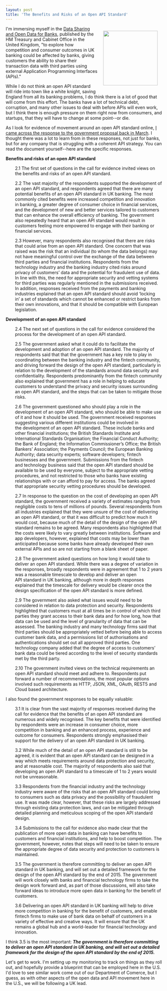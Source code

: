 ```yaml
---
layout: post
title: 'The Benefits and Risks of an Open API Standard'
---
```

<p><img style="padding: 15px;" src="https://s3.amazonaws.com/kinlane-productions/bw-icons/bw-business-api-response.png" alt="" width="175" align="right" /></p>
<p>I'm immersing myself in the&nbsp;<a href="https://www.gov.uk/government/publications/data-sharing-and-open-data-for-banks">Data	Sharing	and	Open	Data	for	Banks</a>, published by&nbsp;the HM	Treasury	and	Cabinet	Office&nbsp;in the United Kingdom,&nbsp;"to explore how competition and consumer outcomes in UK banking could be affected by banks, giving customers the ability to share their transaction data with third parties using external Application Programming Interfaces (APIs)."</p>
<p>While I do not think an open API standard will ride into town like a white knight, saving England from all its banking problems, I do think there is a lot of good that will come from this effort. The banks have a lot of technical debt, corruption, and many other issues to deal with before APIs will even work, but I think there is enough pressure on them right now from consumers, and startups, that they will have to change at some point--or die.</p>
<p>As I look for evidence of movement around an open API standard online, <a href="https://www.gov.uk/government/uploads/system/uploads/attachment_data/file/413766/PU1793_Open_data_response.pdf">I came across the response to the government proposal back in March</a>. I thought there was a lot to learn from in these responses, not just for banks, but for any company that is struggling with a coherent API strategy. You can read the document yourself--here are the specific responses.</p>
<p><strong>Benefits and risks of an open API standard&nbsp;</strong></p>
<p style="padding-left: 30px;">2.1 The first set of questions in the call for evidence invited views on the benefits and risks of an&nbsp;open API standard.&nbsp;</p>
<p style="padding-left: 30px;">2.2 The vast majority of the respondents supported the development of an open API standard,&nbsp;and respondents agreed that there are many potential benefits of an open API standard in UK&nbsp;banking. The most commonly cited benefits were increased competition and innovation in&nbsp;banking, a greater degree of consumer choice in financial services, and the development of new&nbsp;and better services tailored to customers that can enhance the overall efficiency of banking. The&nbsp;government also repeatedly heard that an open API standard would result in customers feeling&nbsp;more empowered to engage with their banking or financial services.&nbsp;</p>
<p style="padding-left: 30px;">2.3 However, many respondents also recognised that there are risks that could arise from an&nbsp;open API standard. One concern that was raised was the risk that an individual (to whom the&nbsp;data belongs) may not have meaningful control over the exchange of the data between third&nbsp;parties and financial institutions. Respondents from the technology industry and the banking&nbsp;industry cited risks around privacy of customers&rsquo; data and the potential for fraudulent use of&nbsp;data. In line with this, the need for appropriate security and vetting systems for third parties was&nbsp;regularly mentioned in the submissions received. In addition, responses received from the&nbsp;payments and banking industries explained that an open API standard should avoid &lsquo;locking in&rsquo;&nbsp;a set of standards which cannot be enhanced or restrict banks from their own innovations, and&nbsp;that it should be compatible with European legislation.&nbsp;<br /><strong></strong></p>
<p><strong>Development of an open API standard&nbsp;</strong></p>
<p style="padding-left: 30px;">2.4 The next set of questions in the call for evidence considered the process for the development&nbsp;of an open API standard.&nbsp;</p>
<p style="padding-left: 30px;">2.5 The government asked what it could do to facilitate the development and adoption of an&nbsp;open API standard. The majority of respondents said that that the government has a key role to&nbsp;play in coordinating between the banking industry and the fintech community, and driving&nbsp;forward the design of the open API standard, particularly in relation to the development of the&nbsp;standards around data security and confidentiality. Respondents predominantly from the fintech&nbsp;community also explained that government has a role in helping to educate customers to&nbsp;understand the privacy and security issues surrounding an open API standard, and the steps that&nbsp;can be taken to mitigate those risks.&nbsp;</p>
<p style="padding-left: 30px;">2.6 The government questioned who should play a role in the development of an open API&nbsp;standard, who should be able to make use of it and how it should be used. The government&nbsp;received responses suggesting various different institutions could be involved in the&nbsp;development of an open API standard. These include banks and other financial institutions; the&nbsp;British Standards Institute and International Standards Organisation; the Financial Conduct&nbsp;Authority; the Bank of England; the Information Commissioner&rsquo;s Office; the British Bankers&rsquo;&nbsp;Association; the Payments Council; the European Banking Authority; data security experts;&nbsp;software developers; fintech businesses and the government. Submissions from the fintech and&nbsp;technology business said that the open API standard should be available to be used by everyone,&nbsp;subject to the appropriate vetting procedures, and not restricted to those who banks have existing relationships with or can afford to pay for access. The banks agreed that appropriate&nbsp;security vetting procedures should be developed.&nbsp;</p>
<p style="padding-left: 30px;">2.7 In response to the question on the cost of developing an open API standard, the&nbsp;government received a variety of estimates ranging from negligible costs to tens of millions of&nbsp;pounds. Several respondents from all industries explained that they were unsure of the cost of&nbsp;delivering an open API standard, or that it was difficult to predict how much it would cost,&nbsp;because much of the detail of the design of the open API standard remains to be agreed. Many&nbsp;respondents also highlighted that the costs were likely to vary greatly between institutions.&nbsp;Software and app developers, however, explained that costs may be lower than anticipated&nbsp;because some banks have already developed their own external APIs and so are not starting&nbsp;from a blank sheet of paper.&nbsp;</p>
<p style="padding-left: 30px;">2.8 The government asked questions on how long it would take to deliver an open API&nbsp;standard. While there was a degree of variation in the responses, broadly respondents were in&nbsp;agreement that 1 to 2 years was a reasonable timescale to develop and deliver an open API&nbsp;standard in UK banking, although more in depth responses explained that the timescale for&nbsp;delivery would be clearer once the design specification of the open API standard is more&nbsp;defined.&nbsp;</p>
<p style="padding-left: 30px;">2.9 The government also asked what issues would need to be considered in relation to data&nbsp;protection and security. Respondents highlighted that customers must at all times be in control&nbsp;of which third parties they grant access to their bank data and for how long, how that data can&nbsp;be used and the level of granularity of data that can be assessed. The banking industry and&nbsp;many technology firms said that third parties should be appropriately vetted before being able&nbsp;to access customer bank data, and a permissions list of authorisations and authentications&nbsp;should set out all approved third parties. One technology company added that the degree of&nbsp;access to customers&rsquo; bank data could be tiered according to the level of security standards met&nbsp;by the third party.&nbsp;</p>
<p style="padding-left: 30px;">2.10 The government invited views on the technical requirements an open API standard should&nbsp;meet and adhere to. Respondents put forward a number of recommendations, the most&nbsp;popular options involved such requirements as HTTP, JSON, XML, OAuth, REST5 and Cloud&nbsp;based architecture.&nbsp;</p>
<p>I also found the government responses to be equally valuable:</p>
<p style="padding-left: 30px;">3.1 It is clear from the vast majority of responses received during the call for evidence that the&nbsp;benefits of an open API standard are numerous and widely recognised. The key benefits that&nbsp;were identified by respondents were an increase in consumer choice, more competition in&nbsp;banking and an enhanced process, experience and outcome for consumers. Respondents&nbsp;strongly emphasised their support for the delivery of an open API standard in UK banking.&nbsp;</p>
<p style="padding-left: 30px;">3.2 While much of the detail of an open API standard is still to be agreed, it is evident that an&nbsp;open API standard can be designed in a way which meets requirements around data protection&nbsp;and security, and at reasonable cost. The majority of respondents also said that developing an&nbsp;open API standard to a timescale of 1 to 2 years would not be unreasonable.&nbsp;</p>
<p style="padding-left: 30px;">3.3 Respondents from the financial industry and the technology industry were aware of the risks&nbsp;that an open API standard could bring to consumers such as data privacy and the possibility of&nbsp;fraudulent use. It was made clear, however, that these risks are largely addressed through&nbsp;existing data protection laws, and can be mitigated through detailed planning and meticulous&nbsp;scoping of the open API standard design.&nbsp;</p>
<p style="padding-left: 30px;">3.4 Submissions to the call for evidence also made clear that the publication of more open data&nbsp;in banking can have benefits to customers and financial institutions, and help to boost&nbsp;competition. The government, however, notes that steps will need to be taken to ensure the&nbsp;appropriate degree of data security and protection to customers is maintained.&nbsp;</p>
<p style="padding-left: 30px;">3.5 The government is therefore committing to deliver an open API standard in UK banking, and&nbsp;will set out a detailed framework for the design of the open API standard by the end of 2015.&nbsp;The government will work closely with banks and financial technology firms to take the design&nbsp;work forward and, as part of those discussions, will also take forward ideas to introduce more&nbsp;open data in banking for the benefit of customers.&nbsp;</p>
<p style="padding-left: 30px;">3.6 Delivering an open API standard in UK banking will help to drive more competition in&nbsp;banking for the benefit of customers, and enable fintech firms to make use of bank data on&nbsp;behalf of customers in a variety of effective and creative ways. It will ensure that the UK remains&nbsp;a global hub and a world-leader for financial technology and innovation.&nbsp;</p>
<p>I think 3.5 is the most important:&nbsp;<em><strong>The government is therefore committing to deliver an open API standard in UK banking, and&nbsp;will set out a detailed framework for the design of the open API standard by the end of 2015.</strong></em></p>
<p>Let's get to work. I'm setting up my monitoring to track on things as they roll out, and hopefully provide a blueprint that can be employed here in the U.S. I'd love to see similar work come out of our Department of Comerce, but I guess, as with other aspects of the open data and API movement here in the U.S., we will be following a UK lead.</p>